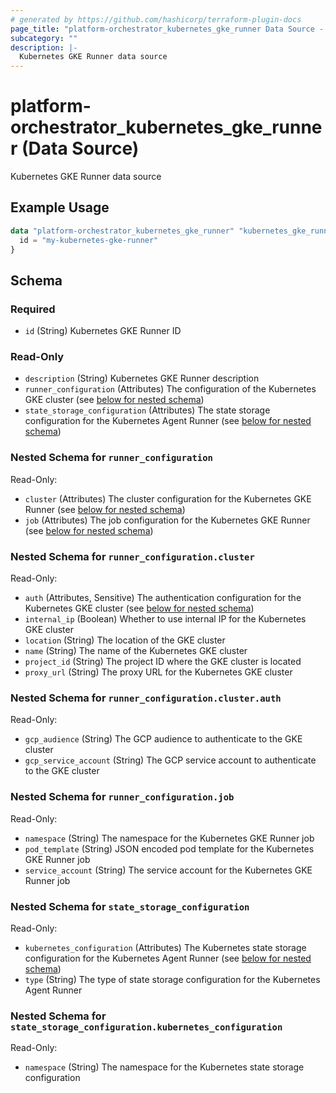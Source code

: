 ```yaml
---
# generated by https://github.com/hashicorp/terraform-plugin-docs
page_title: "platform-orchestrator_kubernetes_gke_runner Data Source - platform-orchestrator"
subcategory: ""
description: |-
  Kubernetes GKE Runner data source
---
```


# platform-orchestrator_kubernetes_gke_runner (Data Source)

Kubernetes GKE Runner data source

## Example Usage

```terraform
data "platform-orchestrator_kubernetes_gke_runner" "kubernetes_gke_runner" {
  id = "my-kubernetes-gke-runner"
}
```

<!-- schema generated by tfplugindocs -->
## Schema

### Required

- `id` (String) Kubernetes GKE Runner ID

### Read-Only

- `description` (String) Kubernetes GKE Runner description
- `runner_configuration` (Attributes) The configuration of the Kubernetes GKE cluster (see [below for nested schema](#nestedatt--runner_configuration))
- `state_storage_configuration` (Attributes) The state storage configuration for the Kubernetes Agent Runner (see [below for nested schema](#nestedatt--state_storage_configuration))

<a id="nestedatt--runner_configuration"></a>
### Nested Schema for `runner_configuration`

Read-Only:

- `cluster` (Attributes) The cluster configuration for the Kubernetes GKE Runner (see [below for nested schema](#nestedatt--runner_configuration--cluster))
- `job` (Attributes) The job configuration for the Kubernetes GKE Runner (see [below for nested schema](#nestedatt--runner_configuration--job))

<a id="nestedatt--runner_configuration--cluster"></a>
### Nested Schema for `runner_configuration.cluster`

Read-Only:

- `auth` (Attributes, Sensitive) The authentication configuration for the Kubernetes GKE cluster (see [below for nested schema](#nestedatt--runner_configuration--cluster--auth))
- `internal_ip` (Boolean) Whether to use internal IP for the Kubernetes GKE cluster
- `location` (String) The location of the GKE cluster
- `name` (String) The name of the Kubernetes GKE cluster
- `project_id` (String) The project ID where the GKE cluster is located
- `proxy_url` (String) The proxy URL for the Kubernetes GKE cluster

<a id="nestedatt--runner_configuration--cluster--auth"></a>
### Nested Schema for `runner_configuration.cluster.auth`

Read-Only:

- `gcp_audience` (String) The GCP audience to authenticate to the GKE cluster
- `gcp_service_account` (String) The GCP service account to authenticate to the GKE cluster



<a id="nestedatt--runner_configuration--job"></a>
### Nested Schema for `runner_configuration.job`

Read-Only:

- `namespace` (String) The namespace for the Kubernetes GKE Runner job
- `pod_template` (String) JSON encoded pod template for the Kubernetes GKE Runner job
- `service_account` (String) The service account for the Kubernetes GKE Runner job



<a id="nestedatt--state_storage_configuration"></a>
### Nested Schema for `state_storage_configuration`

Read-Only:

- `kubernetes_configuration` (Attributes) The Kubernetes state storage configuration for the Kubernetes Agent Runner (see [below for nested schema](#nestedatt--state_storage_configuration--kubernetes_configuration))
- `type` (String) The type of state storage configuration for the Kubernetes Agent Runner

<a id="nestedatt--state_storage_configuration--kubernetes_configuration"></a>
### Nested Schema for `state_storage_configuration.kubernetes_configuration`

Read-Only:

- `namespace` (String) The namespace for the Kubernetes state storage configuration
